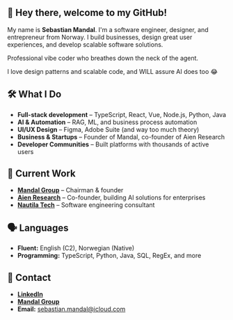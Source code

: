 ## 👋 Hey there, welcome to my GitHub!

My name is **Sebastian Mandal**. I'm a software engineer, designer, and entrepreneur from Norway. I build businesses, design great user experiences, and develop scalable software solutions.

Professional vibe coder who breathes down the neck of the agent.

I love design patterns and scalable code, and WILL assure AI does too 😂

## 🛠 What I Do
- **Full-stack development** – TypeScript, React, Vue, Node.js, Python, Java
- **AI & Automation** – RAG, ML, and business process automation
- **UI/UX Design** – Figma, Adobe Suite (and way too much theory)
- **Business & Startups** – Founder of Mandal, co-founder of Aien Research
- **Developer Communities** – Built platforms with thousands of active users

## 🚀 Current Work
- **[Mandal Group](https://www.mandal.group)** – Chairman & founder
- **[Aien Research](https://www.aien.no)** – Co-founder, building AI solutions for enterprises
- **[Nautila Tech](https://www.nautila.tech)** – Software engineering consultant

## 🗣 Languages
- **Fluent:** English (C2), Norwegian (Native)
- **Programming:** TypeScript, Python, Java, SQL, RegEx, and more

## 📇 Contact
- **[LinkedIn](https://www.linkedin.com/in/sebmandal/)**
- **[Mandal Group](https://www.mandal.group)**
- **Email:** sebastian.mandal@icloud.com
